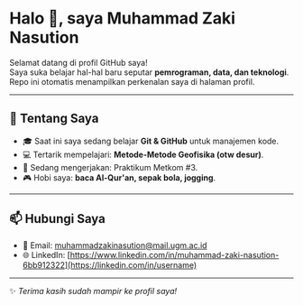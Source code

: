 # Halo 👋, saya Muhammad Zaki Nasution

Selamat datang di profil GitHub saya!  
Saya suka belajar hal-hal baru seputar **pemrograman, data, dan teknologi**.  
Repo ini otomatis menampilkan perkenalan saya di halaman profil.

---

## 🔎 Tentang Saya
- 🎓 Saat ini saya sedang belajar **Git & GitHub** untuk manajemen kode.  
- 💻 Tertarik mempelajari: **Metode-Metode Geofisika (otw desur)**.  
- 🚀 Sedang mengerjakan: Praktikum Metkom #3.  
- 🎮 Hobi saya: **baca Al-Qur'an, sepak bola, jogging**.  

---

## 📫 Hubungi Saya
- 📧 Email: muhammadzakinasution@mail.ugm.ac.id  
- 🌐 LinkedIn: [https://www.linkedin.com/in/muhammad-zaki-nasution-6bb912322](https://linkedin.com/in/username)  

---

✨ *Terima kasih sudah mampir ke profil saya!*
